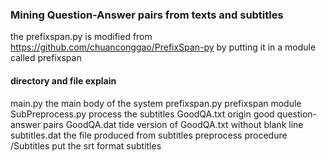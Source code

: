 ### Mining Question-Answer pairs from texts and subtitles ###
the prefixspan.py is modified from https://github.com/chuanconggao/PrefixSpan-py by putting it in a module called prefixspan
#### directory and file explain ####
main.py                                               the main body of the system
prefixspan.py                                         prefixspan module
SubPreprocess.py                                      process the subtitles
GoodQA.txt                                            origin good question-answer pairs
GoodQA.dat                                            tide version of GoodQA.txt without blank line
subtitles.dat                                         the file produced from subtitles preprocess procedure
/Subtitles                                            put the srt format subtitles

